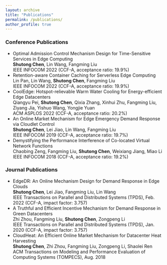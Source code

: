 ```yaml
---
layout: archive
title: "Publications"
permalink: /publications/
author_profile: true
---
```



### Conference Publications
- Optimal Admission Control Mechanism Design for Time-Sensitive Services in Edge Computing \
	**Shutong Chen**, Lin Wang, Fangming Liu \
	IEEE INFOCOM 2022 (CCF-A, acceptance ratio: 19.9%)
- Retention-aware Container Caching for Serverless Edge Computing \
	Lin Pan, Lin Wang, **Shutong Chen**, Fangming Liu\
	IEEE INFOCOM 2022 (CCF-A, acceptance ratio: 19.9%)
- CoolEdge: Hotspot-relievable Warm Water Cooling for Energy-efficient Edge Datacenters\
	Qiangyu Pei, **Shutong Chen**, Qixia Zhang, Xinhui Zhu, Fangming Liu, Ziyang Jia, Yishuo Wang, Yongjie Yuan\
	ACM ASPLOS 2022 (CCF-A, acceptance ratio: 20.2%)
- An Online Market Mechanism for Edge Emergency Demand Response via Cloudlet Control\
	**Shutong Chen**, Lei Jiao, Lin Wang, Fangming Liu\
	IEEE INFOCOM 2019 (CCF-A, acceptance ratio: 19.7%)
- Demystifying the Performance Interference of Co-located Virtual Network Functions\
	Chaobing Zeng, Fangming Liu, **Shutong Chen**, Weixiang Jiang, Miao Li\
	IEEE INFOCOM 2018 (CCF-A, acceptance ratio: 19.2%)



### Journal Publications
- EdgeDR: An Online Mechanism Design for Demand Response in Edge Clouds\
	**Shutong Chen**, Lei Jiao, Fangming Liu, Lin Wang\
	IEEE Transactions on Parallel and Distributed Systems (TPDS), Feb. 2022 (CCF-A, impact factor: 3.757)
- A Truthful and Efficient Incentive Mechanism for Demand Response in Green Datacenters\
	Zhi Zhou, Fangming Liu, **Shutong Chen**, Zongpeng Li\
	IEEE Transactions on Parallel and Distributed Systems (TPDS), Jan. 2020 (CCF-A, impact factor: 3.757)
- CloudHeat: An Efficient Online Market Mechanism for Datacenter Heat Harvesting\
	**Shutong Chen**, Zhi Zhou, Fangming Liu, Zongpeng Li, Shaolei Ren\
	ACM Transactions on Modeling and Performance Evaluation of Computing Systems (TOMPECS), Aug. 2018
